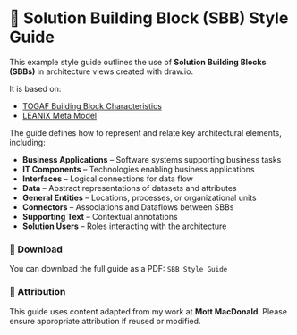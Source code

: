 # 📘 Solution Building Block (SBB) Style Guide

This example style guide outlines the use of **Solution Building Blocks (SBBs)** in architecture views created with draw.io.

It is based on:

- [TOGAF Building Block Characteristics](https://www.opengroup.org/architecture/togaf7-doc/arch/p4/bbs/bbs_intro.htm)
- [LEANIX Meta Model](https://help.sap.com/docs/leanix/ea/meta-model?locale=en-US)

The guide defines how to represent and relate key architectural elements, including:

- **Business Applications** – Software systems supporting business tasks
- **IT Components** – Technologies enabling business applications
- **Interfaces** – Logical connections for data flow
- **Data** – Abstract representations of datasets and attributes
- **General Entities** – Locations, processes, or organizational units
- **Connectors** – Associations and Dataflows between SBBs
- **Supporting Text** – Contextual annotations
- **Solution Users** – Roles interacting with the architecture

### 📄 Download
You can download the full guide as a PDF: `SBB Style Guide`

### 🧾 Attribution
This guide uses content adapted from my work at **Mott MacDonald**. Please ensure appropriate attribution if reused or modified.
